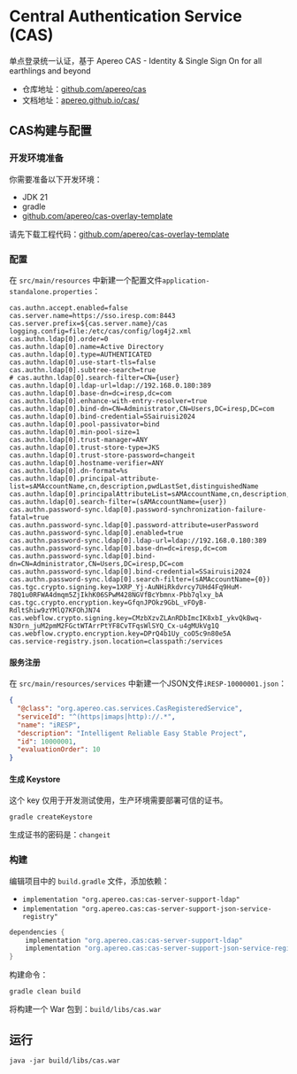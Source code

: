 # Central Authentication Service (CAS)

单点登录统一认证，基于 Apereo CAS - Identity & Single Sign On for all earthlings and beyond

- 仓库地址：[github.com/apereo/cas](https://github.com/apereo/cas)
- 文档地址：[apereo.github.io/cas/](https://apereo.github.io/cas/)

## CAS构建与配置

### 开发环境准备

你需要准备以下开发环境：

- JDK 21
- gradle
- [github.com/apereo/cas-overlay-template](https://github.com/apereo/cas-overlay-template)

请先下载工程代码：[github.com/apereo/cas-overlay-template](https://github.com/apereo/cas-overlay-template)

### 配置

在 ```src/main/resources``` 中新建一个配置文件```application-standalone.properties```：

```properties
cas.authn.accept.enabled=false
cas.server.name=https://sso.iresp.com:8443
cas.server.prefix=${cas.server.name}/cas
logging.config=file:/etc/cas/config/log4j2.xml
cas.authn.ldap[0].order=0
cas.authn.ldap[0].name=Active Directory
cas.authn.ldap[0].type=AUTHENTICATED
cas.authn.ldap[0].use-start-tls=false
cas.authn.ldap[0].subtree-search=true
# cas.authn.ldap[0].search-filter=CN={user}
cas.authn.ldap[0].ldap-url=ldap://192.168.0.180:389
cas.authn.ldap[0].base-dn=dc=iresp,dc=com
cas.authn.ldap[0].enhance-with-entry-resolver=true
cas.authn.ldap[0].bind-dn=CN=Administrator,CN=Users,DC=iresp,DC=com
cas.authn.ldap[0].bind-credential=SSairuisi2024
cas.authn.ldap[0].pool-passivator=bind
cas.authn.ldap[0].min-pool-size=1
cas.authn.ldap[0].trust-manager=ANY
cas.authn.ldap[0].trust-store-type=JKS
cas.authn.ldap[0].trust-store-password=changeit
cas.authn.ldap[0].hostname-verifier=ANY
cas.authn.ldap[0].dn-format=%s
cas.authn.ldap[0].principal-attribute-list=sAMAccountName,cn,description,pwdLastSet,distinguishedName
cas.authn.ldap[0].principalAttributeList=sAMAccountName,cn,description,pwdLastSet,distinguishedName
cas.authn.ldap[0].search-filter=(sAMAccountName={user})
cas.authn.password-sync.ldap[0].password-synchronization-failure-fatal=true
cas.authn.password-sync.ldap[0].password-attribute=userPassword
cas.authn.password-sync.ldap[0].enabled=true
cas.authn.password-sync.ldap[0].ldap-url=ldap://192.168.0.180:389
cas.authn.password-sync.ldap[0].base-dn=dc=iresp,dc=com
cas.authn.password-sync.ldap[0].bind-dn=CN=Administrator,CN=Users,DC=iresp,DC=com
cas.authn.password-sync.ldap[0].bind-credential=SSairuisi2024
cas.authn.password-sync.ldap[0].search-filter=(sAMAccountName={0})
cas.tgc.crypto.signing.key=1XRP_Yj-AuNHiRkdvrcy7UHd4Fq9HuM-78Q1u0RFWA4dmqm5ZjIkhK06SPwM428NGVfBcYbmnx-Pbb7qlxy_bA
cas.tgc.crypto.encryption.key=GfqnJPOkz9GbL_vFOyB-RdltShiw9zYMlQ7KFOhJN74
cas.webflow.crypto.signing.key=CMzbXzvZLAnRDbImcIK8xbI_ykvQkBwq-N3Orn_juM2pmM2FGctWTArrPtYF8CvTFqsWlSYQ_Cx-u4gMUkVg1Q
cas.webflow.crypto.encryption.key=DPrQ4b1Uy_coO5c9n80e5A
cas.service-registry.json.location=classpath:/services
```

#### 服务注册

在 ```src/main/resources/services``` 中新建一个JSON文件```iRESP-10000001.json```：

```json
{
  "@class": "org.apereo.cas.services.CasRegisteredService",
  "serviceId": "^(https|imaps|http)://.*",
  "name": "iRESP",
  "description": "Intelligent Reliable Easy Stable Project",
  "id": 10000001,
  "evaluationOrder": 10
}
```

#### 生成 Keystore

这个 key 仅用于开发测试使用，生产环境需要部署可信的证书。

```shell
gradle createKeystore
```

生成证书的密码是：```changeit```

### 构建

编辑项目中的 ```build.gradle``` 文件，添加依赖：

 - ```implementation "org.apereo.cas:cas-server-support-ldap"```
 - ```implementation "org.apereo.cas:cas-server-support-json-service-registry"```

```gradle
dependencies {
    implementation "org.apereo.cas:cas-server-support-ldap"
    implementation "org.apereo.cas:cas-server-support-json-service-registry"
}
```

构建命令：

```shell
gradle clean build
```

将构建一个 War 包到：```build/libs/cas.war```

## 运行

```shell
java -jar build/libs/cas.war
```
